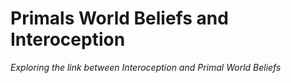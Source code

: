 # Primals World Beliefs and Interoception
*Exploring the link between Interoception and Primal World Beliefs*
